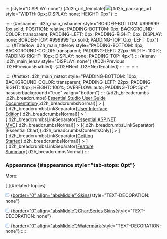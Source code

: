 ::: {style="DISPLAY: none"}
[](ms-xhelp:///?Id=d2h_url_template){#d2h_url_template}![](!package_url!){#d2h_package_url style="WIDTH: 0px; DISPLAY: none; HEIGHT: 0px"}
:::

::::: {#nsbanner .d2h_main_nsbanner style="BORDER-BOTTOM: #999999 1px solid; POSITION: relative; PADDING-BOTTOM: 0px; BACKGROUND-COLOR: transparent; PADDING-LEFT: 0px; PADDING-RIGHT: 0px; DISPLAY: none; BORDER-TOP: #999999 1px solid; PADDING-TOP: 0px; LEFT: 0px"}
:::: {#TitleRow .d2h_main_titlerow style="PADDING-BOTTOM: 4px; BACKGROUND-COLOR: transparent; PADDING-LEFT: 22px; WIDTH: 100%; PADDING-RIGHT: 10px; DISPLAY: none; PADDING-TOP: 4px"}
::: {#ienav .d2h_main_ienav style="DISPLAY: none"}
[](ms-xhelp:///?Id=ff43d87e-3ec1-4c08-9a95-81596bf98431){#D2HPrevious .D2HPreviousEnabled}  [](ms-xhelp:///?Id=ee6432a5-06cb-4177-9338-95c00a38d118){#D2HNext .D2HNextEnabled}
:::
::::
:::::

:::: {#nstext .d2h_main_nstext style="PADDING-BOTTOM: 10px; BACKGROUND-COLOR: transparent; PADDING-LEFT: 22px; PADDING-RIGHT: 10px; HEIGHT: 100%; OVERFLOW: auto; PADDING-TOP: 5px" hasuserbackground="true" valign="bottom"}
::: {#d2h_breadcrumbs .d2h_breadcrumbs}
[Essential Studio User Guide Documentation](ms-xhelp:///?Id=12457748-09e3-4d74-a240-8e049cedf030){.d2h_breadcrumbsNormal}[ \> ]{.d2h_breadcrumbsLinkSeparator}[User Interface Edition](ms-xhelp:///?Id=c29296b7-531c-413b-a0ec-488ca1f7f669){.d2h_breadcrumbsNormal}[ \> ]{.d2h_breadcrumbsLinkSeparator}[Essential ASP.NET MVC](ms-xhelp:///?Id=4b14e7d1-65c4-4f67-b1aa-2c37709905a5){.d2h_breadcrumbsNormal}[ \> ]{.d2h_breadcrumbsLinkSeparator}[Essential Chart]{.d2h_breadcrumbsContentsOnly}[ \> ]{.d2h_breadcrumbsLinkSeparator}[Getting Started](ms-xhelp:///?Id=30fbb064-4c5c-425c-8c35-28b16d94c58d){.d2h_breadcrumbsNormal}[ \> ]{.d2h_breadcrumbsLinkSeparator}[Feature Summary](ms-xhelp:///?Id=f3de8d08-4b3d-4691-b6d5-7af5b06da16b){.d2h_breadcrumbsNormal}
:::

### Appearance {#appearance style="tab-stops: 0pt"}

More:

[ ]{#related-topics}

[![](button.gif){border="0" align="absMiddle"}Skins](ms-xhelp:///?Id=257477f4-de8b-44f7-bfc7-a54948029ef9){style="TEXT-DECORATION: none"}

[![](button.gif){border="0" align="absMiddle"}ChartSeries Skins](ms-xhelp:///?Id=2fe25042-756d-4aff-9b6d-a15ce20805c1){style="TEXT-DECORATION: none"}

[![](button.gif){border="0" align="absMiddle"}Watermark](ms-xhelp:///?Id=660580dc-d1be-47a8-be13-2142af8ed0bb){style="TEXT-DECORATION: none"}
::::
